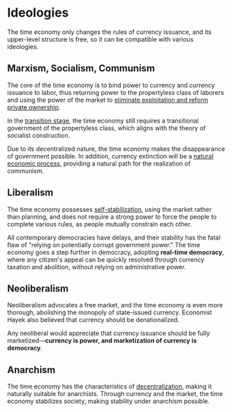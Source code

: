 # Ideologies

The time economy only changes the rules of currency issuance, and its upper-level structure is free, so it can be compatible with various ideologies.

## Marxism, Socialism, Communism

The core of the time economy is to bind power to currency and currency issuance to labor, thus returning power to the propertyless class of laborers and using the power of the market to [eliminate exploitation and reform private ownership](2.优势.md).

In the [transition stage](1.规则/1.2.延伸规则.md#public-power), the time economy still requires a transitional government of the propertyless class, which aligns with the theory of socialist construction.

Due to its decentralized nature, the time economy makes the disappearance of government possible. In addition, currency extinction will be a [natural economic process](2.优势.md#deflation), providing a natural path for the realization of communism.

## Liberalism

The time economy possesses [self-stabilization](2.优势.md#decentralization), using the market rather than planning, and does not require a strong power to force the people to complete various rules, as people mutually constrain each other.

All contemporary democracies have delays, and their stability has the fatal flaw of "relying on potentially corrupt government power." The time economy goes a step further in democracy, adopting **real-time democracy**, where any citizen's appeal can be quickly resolved through currency taxation and abolition, without relying on administrative power.

## Neoliberalism

Neoliberalism advocates a free market, and the time economy is even more thorough, abolishing the monopoly of state-issued currency. Economist Hayek also believed that currency should be denationalized.

Any neoliberal would appreciate that currency issuance should be fully marketized—**currency is power, and marketization of currency is democracy**.

## Anarchism

The time economy has the characteristics of [decentralization](2.优势.md#decentralization), making it naturally suitable for anarchists. Through currency and the market, the time economy stabilizes society, making stability under anarchism possible.
